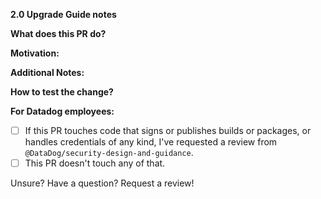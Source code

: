 <!--
Check out the
https://github.com/DataDog/dd-trace-rb/blob/master/docs/DevelopmentGuide.md
for guidance on how to set up your development environment,
run the test suite, write new integrations, and more.
-->

**2.0 Upgrade Guide notes**
<!--
(If this PR is for 1.x, please delete this section)
If this PR introduces a breaking change, update the
https://github.com/DataDog/dd-trace-rb/blob/2.0/docs/UpgradeGuide2.md
with either:
* A migration path for this change. In other words, how to continue using their application without behavior changes
in 2.0 (e.g. environment variable 'X' renamed to 'Y').
* That there's no alternative; we removed support for this feature.
-->

**What does this PR do?**
<!-- A brief description of the change being made with this pull request. -->

**Motivation:**
<!-- What inspired you to submit this pull request? -->

**Additional Notes:**
<!-- Anything else we should know when reviewing? -->

**How to test the change?**
<!--
Describe here how the change can be validated.
You are strongly encouraged to provide automated tests for this PR (unit or integration).
If this change cannot be feasibly tested, please explain why,
unless the change does not modify code (e.g. only modifies docs, comments).
-->

**For Datadog employees:**
- [ ] If this PR touches code that signs or publishes builds or packages, or handles
credentials of any kind, I've requested a review from `@DataDog/security-design-and-guidance`.
- [ ] This PR doesn't touch any of that.

Unsure? Have a question? Request a review!
